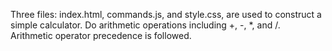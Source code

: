 Three files: index.html, commands.js, and style.css, are used to construct a simple calculator.
Do arithmetic operations including +, -, *, and /.  
Arithmetic operator precedence is followed.
